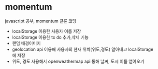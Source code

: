 # momentum
javascript 공부, momentum 클론 코딩 

* localStorage 이용한 사용자 이름 저장 
* localStorage 이용한 to do 추가,삭제 기능 
* 랜덤 배경이미지 
* geolocation api 이용해 사용자의 현재 위치(위도,경도) 알아내고 localStorage 에 저장 
* 위도, 경도 사용해서 openweathermap api 통해 날씨, 도시 이름 얻어오기 
